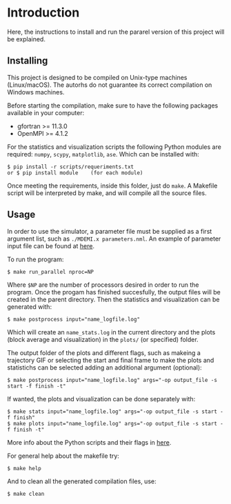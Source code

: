 # Introduction

Here, the instructions to install and run the pararel version of this project will be explained.

## Installing

This project is designed to be compiled on Unix-type machines (Linux/macOS). The autorhs do not guarantee its correct compilation on Windows machines.

Before starting the compilation, make sure to have the following packages available in your computer:
- gfortran >= 11.3.0
- OpenMPI >= 4.1.2

For the statistics and visualization scripts the following Python modules are required: `numpy`, `scypy`, `matplotlib`, `ase`. Which can be installed with:
```
$ pip install -r scripts/requeriments.txt
or $ pip install module    (for each module)
```
Once meeting the requirements, inside this folder, just do `make`. A Makefile script will be interpreted by make, and will compile all the source files.

## Usage

In order to use the simulator, a parameter file must be supplied as a first argument list, such as `./MDEMI.x parameters.nml`. An example of parameter input file can be found at [here](./parameters.nml).

To run the program:
``` 
$ make run_parallel nproc=NP
```
Where `$NP` are the number of processors desired in order to run the program. Once the progam has finished succesfully, the output files will be created in the parent directory. Then the statistics and visualization can be generated with:
```
$ make postprocess input="name_logfile.log"
```
Which will create an `name_stats.log` in the current directory and the plots (block average and visualization) in the `plots/` (or specified) folder. 

The output folder of the plots and different flags, such as makeing a trajectory GIF or selecting the start and final frame to make the plots and statistichs can be selected adding an additional argument (optional):
```
$ make postprocess input="name_logfile.log" args="-op output_file -s start -f finish -t"
```
If wanted, the plots and visualization can be done separately with:
```
$ make stats input="name_logfile.log" args="-op output_file -s start -f finish"
$ make plots input="name_logfile.log" args="-op output_file -s start -f finish -t"
```

More info about the Python scripts and their flags in [here](scripts/README.md).

For general help about the makefile try:
```
$ make help
```
And to clean all the generated compilation files, use:
```
$ make clean
```